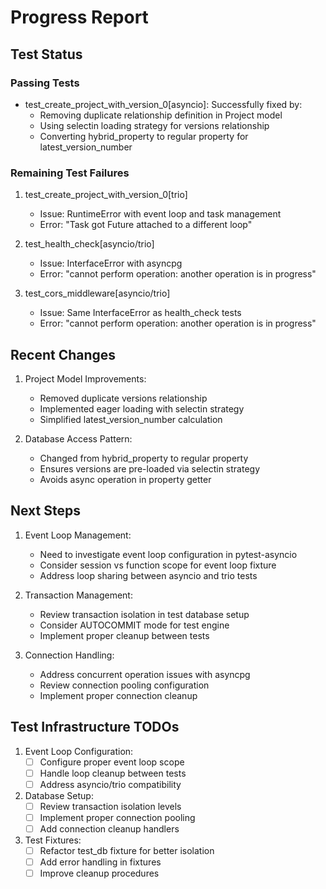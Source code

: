 # Progress Report

## Test Status

### Passing Tests
- test_create_project_with_version_0[asyncio]: Successfully fixed by:
  - Removing duplicate relationship definition in Project model
  - Using selectin loading strategy for versions relationship
  - Converting hybrid_property to regular property for latest_version_number

### Remaining Test Failures
1. test_create_project_with_version_0[trio]
   - Issue: RuntimeError with event loop and task management
   - Error: "Task got Future attached to a different loop"

2. test_health_check[asyncio/trio]
   - Issue: InterfaceError with asyncpg
   - Error: "cannot perform operation: another operation is in progress"

3. test_cors_middleware[asyncio/trio]
   - Issue: Same InterfaceError as health_check tests
   - Error: "cannot perform operation: another operation is in progress"

## Recent Changes

1. Project Model Improvements:
   - Removed duplicate versions relationship
   - Implemented eager loading with selectin strategy
   - Simplified latest_version_number calculation

2. Database Access Pattern:
   - Changed from hybrid_property to regular property
   - Ensures versions are pre-loaded via selectin strategy
   - Avoids async operation in property getter

## Next Steps

1. Event Loop Management:
   - Need to investigate event loop configuration in pytest-asyncio
   - Consider session vs function scope for event loop fixture
   - Address loop sharing between asyncio and trio tests

2. Transaction Management:
   - Review transaction isolation in test database setup
   - Consider AUTOCOMMIT mode for test engine
   - Implement proper cleanup between tests

3. Connection Handling:
   - Address concurrent operation issues with asyncpg
   - Review connection pooling configuration
   - Implement proper connection cleanup

## Test Infrastructure TODOs

1. Event Loop Configuration:
   - [ ] Configure proper event loop scope
   - [ ] Handle loop cleanup between tests
   - [ ] Address asyncio/trio compatibility

2. Database Setup:
   - [ ] Review transaction isolation levels
   - [ ] Implement proper connection pooling
   - [ ] Add connection cleanup handlers

3. Test Fixtures:
   - [ ] Refactor test_db fixture for better isolation
   - [ ] Add error handling in fixtures
   - [ ] Improve cleanup procedures
